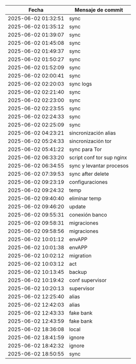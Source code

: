| Fecha                | Mensaje de commit                          |
|----------------------|----------------------------------------------|
| 2025-06-02 01:32:51 | sync |
| 2025-06-02 01:35:12 | sync |
| 2025-06-02 01:39:07 | sync |
| 2025-06-02 01:45:08 | sync |
| 2025-06-02 01:49:37 | sync |
| 2025-06-02 01:50:27 | sync |
| 2025-06-02 01:52:09 | sync |
| 2025-06-02 02:00:41 | sync |
| 2025-06-02 02:20:03 | sync logs |
| 2025-06-02 02:21:40 | sync |
| 2025-06-02 02:23:00 | sync |
| 2025-06-02 02:23:55 | sync |
| 2025-06-02 02:24:33 | sync |
| 2025-06-02 02:25:09 | sync |
| 2025-06-02 04:23:21 | sincronización alias |
| 2025-06-02 05:24:33 | sincronización tor |
| 2025-06-02 05:41:22 | sync para Tor |
| 2025-06-02 06:33:20 | script conf tor sup nginx |
| 2025-06-02 06:34:55 | sync y levantar procesos |
| 2025-06-02 07:39:53 | sync after delete |
| 2025-06-02 09:23:19 | configuraciones |
| 2025-06-02 09:24:32 | temp |
| 2025-06-02 09:40:40 | eliminar temp |
| 2025-06-02 09:46:20 | update |
| 2025-06-02 09:55:31 | conexión banco |
| 2025-06-02 09:58:31 | migraciones |
| 2025-06-02 09:58:56 | migraciones |
| 2025-06-02 10:01:12 | envAPP |
| 2025-06-02 10:01:38 | envAPP |
| 2025-06-02 10:02:12 | migration |
| 2025-06-02 10:03:12 | act |
| 2025-06-02 10:13:45 | backup |
| 2025-06-02 10:19:42 | conf supervisor |
| 2025-06-02 10:20:13 | supervisor |
| 2025-06-02 12:25:40 | alias |
| 2025-06-02 12:42:03 | alias |
| 2025-06-02 12:43:33 | fake bank |
| 2025-06-02 12:43:59 | fake bank |
| 2025-06-02 18:36:08 | local |
| 2025-06-02 18:41:59 | ignore |
| 2025-06-02 18:42:32 | ignore |
| 2025-06-02 18:50:55 | sync |

